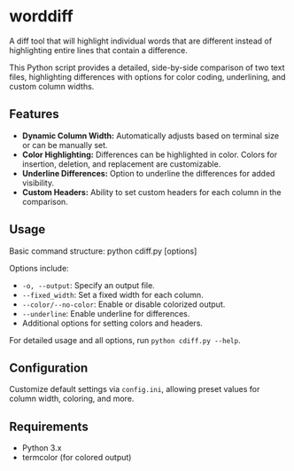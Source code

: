 # worddiff
A diff tool that will highlight individual words that are different instead of highlighting entire lines that contain a difference. 

This Python script provides a detailed, side-by-side comparison of two text files, highlighting differences with options for color coding, underlining, and custom column widths.

## Features

- **Dynamic Column Width:** Automatically adjusts based on terminal size or can be manually set.
- **Color Highlighting:** Differences can be highlighted in color. Colors for insertion, deletion, and replacement are customizable.
- **Underline Differences:** Option to underline the differences for added visibility.
- **Custom Headers:** Ability to set custom headers for each column in the comparison.

## Usage

Basic command structure:
python cdiff.py <file1> <file2> [options]


Options include:
- `-o, --output`: Specify an output file.
- `--fixed_width`: Set a fixed width for each column.
- `--color/--no-color`: Enable or disable colorized output.
- `--underline`: Enable underline for differences.
- Additional options for setting colors and headers.

For detailed usage and all options, run `python cdiff.py --help`.

## Configuration

Customize default settings via `config.ini`, allowing preset values for column width, coloring, and more.

## Requirements

- Python 3.x
- termcolor (for colored output)

